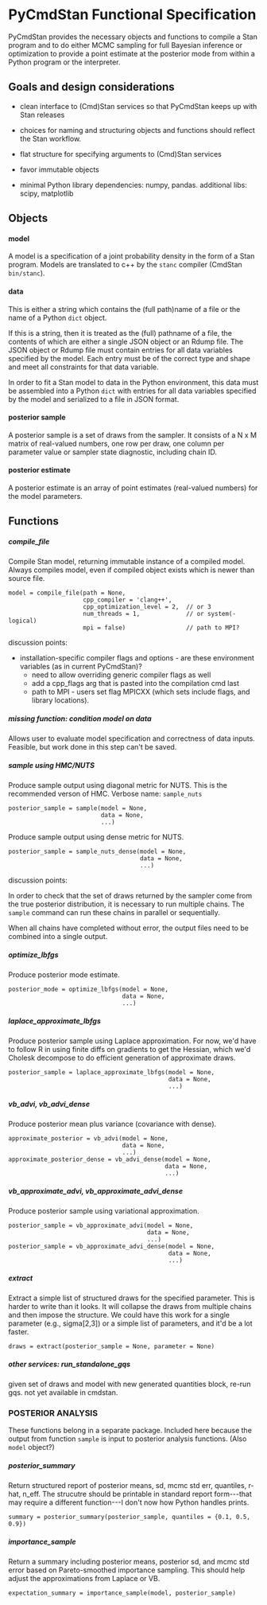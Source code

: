 # PyCmdStan Functional Specification

PyCmdStan provides the necessary objects and functions to compile a Stan program
and to do either MCMC sampling for full Bayesian inference
or optimization to provide a point estimate at the posterior mode from within
a Python program or the interpreter.

## Goals and design considerations

- clean interface to (Cmd)Stan services so that PyCmdStan keeps up with Stan releases

- choices for naming and structuring objects and functions should reflect the Stan workflow.

- flat structure for specifying arguments to (Cmd)Stan services

- favor immutable objects

- minimal Python library dependencies: numpy, pandas. additional libs: scipy, matplotlib

## Objects

#### model

A model is a specification of a joint probability density in the form of a Stan program.
Models are translated to c++ by the `stanc` compiler (CmdStan `bin/stanc`).

#### data

This is either a string which contains the (full path)name of a file
or the name of a Python `dict` object.

If this is a string, then it is treated as the (full) pathname of a file,
the contents of which are either a single JSON object or an Rdump file.
The JSON object or Rdump file must contain entries for all data variables specified by the model.
Each entry must be of the correct type and shape and meet all constraints for that data variable.

In order to fit a Stan model to data in the Python environment, this data must be
assembled into a Python `dict` with entries for all data variables specified by the model
and serialized to a file in JSON format.

#### posterior sample

A posterior sample is a set of draws from the sampler.
It consists of a N x M matrix of real-valued numbers, one row per draw,
one column per parameter value or sampler state diagnostic, including chain ID.

#### posterior estimate

A posterior estimate is an array of point estimates (real-valued numbers) for the model parameters.

## Functions

##### compile_file

Compile Stan model, returning immutable instance of a compiled model.
Always compiles model, even if compiled object exists which is newer than source file.

```
model = compile_file(path = None,
                     cpp_compiler = 'clang++',
                     cpp_optimization_level = 2,  // or 3
                     num_threads = 1,             // or system(-logical)
                     mpi = false)                 // path to MPI?
```

discussion points:

- installation-specific compiler flags and options - are these environment variables (as in current PyCmdStan)?
  + need to allow overriding generic compiler flags as well
  + add a cpp_flags arg that is pasted into the compilation cmd last
  + path to MPI - users set flag MPICXX (which sets include flags, and library locations).


##### _missing function:  condition model on data_

Allows user to evaluate model specification and correctness of data inputs.
Feasible, but work done in this step can't be saved.

##### sample using HMC/NUTS

Produce sample output using diagonal metric for NUTS.
This is the recommended verson of HMC.
Verbose name:  `sample_nuts`

```
posterior_sample = sample(model = None,
                          data = None,
                          ...)
```

Produce sample output using dense metric for NUTS.

```
posterior_sample = sample_nuts_dense(model = None,
                                     data = None,
                                     ...)
```

discussion points:  

In order to check that the set of draws returned by the sampler come from
the true posterior distribution, it is necessary to run multiple chains.
The `sample` command can run these chains in parallel or sequentially.

When all chains have completed without error, the output files need to be
combined into a single output.


##### optimize_lbfgs

Produce posterior mode estimate.  

```
posterior_mode = optimize_lbfgs(model = None,
                                data = None,
                                ...)
```

##### laplace_approximate_lbfgs

Produce posterior sample using Laplace approximation.  For now,
we'd have to follow R in using finite diffs on gradients to get
the Hessian, which we'd Cholesk decompose to do efficient generation
of approximate draws.

```
posterior_sample = laplace_approximate_lbfgs(model = None,
                                             data = None,
                                             ...)
```

##### vb_advi, vb_advi_dense

Produce posterior mean plus variance (covariance with dense).

```
approximate_posterior = vb_advi(model = None,
                                data = None,
                                ...)
approximate_posterior_dense = vb_advi_dense(model = None,
                                            data = None,
                                            ...)
```


##### vb_approximate_advi, vb_approximate_advi_dense
Produce posterior sample using variational approximation.

```
posterior_sample = vb_approximate_advi(model = None,
                                       data = None,
                                       ...)
posterior_sample = vb_approximate_advi_dense(model = None,
                                             data = None,
                                             ...)
```


##### extract

Extract a simple list of structured draws for the specified parameter.
This is harder to write than it looks.  It will collapse the draws
from multiple chains and then impose the structure.  We could have
this work for a single parameter (e.g., sigma[2,3]) or a simple
list of parameters, and it'd be a lot faster.

```
draws = extract(posterior_sample = None, parameter = None)
```

##### other services:  run_standalone_gqs

given set of draws and model with new generated quantities block, re-run gqs.
not yet available in cmdstan.



### POSTERIOR ANALYSIS

These functions belong in a separate package.
Included here because the
output from function `sample` is input to posterior analysis functions.
(Also `model` object?)

##### posterior_summary

Return structured report of posterior means, sd, mcmc std err,
quantiles, r-hat, n_eff.  The strucutre should be printable in
standard report form---that may require a different function---I
don't now how Python handles prints.

```
summary = posterior_summary(posterior_sample, quantiles = {0.1, 0.5, 0.9})
```

##### importance_sample

Return a summary including posterior means, posterior sd, and mcmc std
error based on Pareto-smoothed importance sampling.  This should help
adjust the approximations from Laplace or VB.

```
expectation_summary = importance_sample(model, posterior_sample)
```

